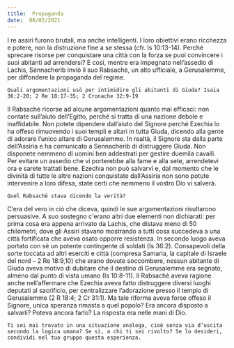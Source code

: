 ```yaml
---
title:  Propaganda
date:  08/02/2021
---
```


I re assiri furono brutali, ma anche intelligenti. I loro obiettivi erano ricchezza e potere, non la distruzione fine a se stessa (cfr. Is 10:13-14). Perché sprecare risorse per conquistare una città con la forza se puoi convincere i suoi abitanti ad arrendersi? E così, mentre era impegnato nell’assedio di Lachis, Sennacherib inviò il suo Rabsachè, un alto ufficiale, a Gerusalemme, per diffondere la propaganda del regime.

`Quali argomentazioni usò per intimidire gli abitanti di Giuda? Isaia 36:2-20; 2 Re 18:17-35; 2 Cronache 32:9-19`

Il Rabsachè ricorse ad alcune argomentazioni quanto mai efficaci: non contate sull’aiuto dell’Egitto, perché si tratta di una nazione debole e inaffidabile. Non potete dipendere dall’aiuto del Signore perché Ezechia lo ha offeso rimuovendo i suoi templi e altari in tutta Giuda, dicendo alla gente di adorare l’unico altare di Gerusalemme. In realtà, il Signore sta dalla parte dell’Assiria e ha comunicato a Sennacherib di distruggere Giuda. Non disponete nemmeno di uomini ben addestrati per gestire duemila cavalli. Per evitare un assedio che vi porterebbe alla fame e alla sete, arrendetevi ora e sarete trattati bene. Ezechia non può salvarvi e, dal momento che le divinità di tutte le altre nazioni conquistate dall’Assiria non sono potute intervenire a loro difesa, state certi che nemmeno il vostro Dio vi salverà.

`Quel Rabsachè stava dicendo la verità?`

C’era del vero in ciò che diceva, quindi le sue argomentazioni risultarono persuasive. A suo sostegno c'erano altri due elementi non dichiarati: per prima cosa era appena arrivato da Lachis, che distava meno di 50 chilometri, dove gli Assiri stavano mostrando a tutti cosa succedeva a una città fortificata che aveva osato opporre resistenza. In secondo luogo aveva portato con sé un potente contingente di soldati (Is 36:2). Consapevoli della sorte toccata ad altri eserciti e città (compresa Samaria, la capitale di Israele del nord – 2 Re 18:9,10) che erano dovute soccombere, nessun abitante di Giuda aveva motivo di dubitare che il destino di Gerusalemme era segnato, almeno dal punto di vista umano (Is 10:8-11). Il Rabsachè aveva ragione anche nell’affermare che Ezechia aveva fatto distruggere diversi luoghi deputati al sacrificio, per centralizzare l’adorazione presso il tempio di Gerusalemme (2 R 18:4; 2 Cr 31:1). Ma tale riforma aveva forse offeso il Signore, unica speranza rimasta a quel popolo? Era ancora disposto a salvarli? Poteva ancora farlo? La risposta era nelle mani di Dio.

`Ti sei mai trovato in una situazione analoga, cioè senza via d’uscita secondo la logica umana? Se sì, a chi ti sei rivolto? Se lo desideri, condividi nel tuo gruppo questa esperienza.`